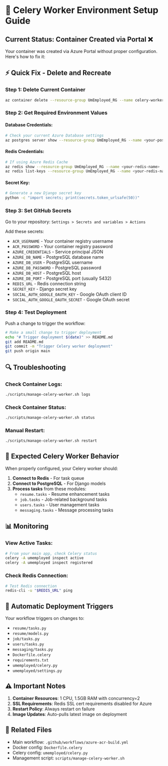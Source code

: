 # 🔧 Celery Worker Environment Setup Guide

## Current Status: Container Created via Portal ❌

Your container was created via Azure Portal without proper configuration. Here's how to fix it:

## ⚡ Quick Fix - Delete and Recreate

### Step 1: Delete Current Container
```bash
az container delete --resource-group UmEmployed_RG --name celery-worker --yes
```

### Step 2: Get Required Environment Values

#### Database Credentials:
```bash
# Check your current Azure Database settings
az postgres server show --resource-group UmEmployed_RG --name <your-postgres-server>
```

#### Redis Credentials:
```bash
# If using Azure Redis Cache
az redis show --resource-group UmEmployed_RG --name <your-redis-name>
az redis list-keys --resource-group UmEmployed_RG --name <your-redis-name>
```

#### Secret Key:
```bash
# Generate a new Django secret key
python -c "import secrets; print(secrets.token_urlsafe(50))"
```

### Step 3: Set GitHub Secrets

Go to your repository: `Settings > Secrets and variables > Actions`

Add these secrets:
- `ACR_USERNAME` - Your container registry username
- `ACR_PASSWORD` - Your container registry password  
- `AZURE_CREDENTIALS` - Service principal JSON
- `AZURE_DB_NAME` - PostgreSQL database name
- `AZURE_DB_USER` - PostgreSQL username
- `AZURE_DB_PASSWORD` - PostgreSQL password
- `AZURE_DB_HOST` - PostgreSQL host
- `AZURE_DB_PORT` - PostgreSQL port (usually 5432)
- `REDIS_URL` - Redis connection string
- `SECRET_KEY` - Django secret key
- `SOCIAL_AUTH_GOOGLE_OAUTH_KEY` - Google OAuth client ID
- `SOCIAL_AUTH_GOOGLE_OAUTH_SECRET` - Google OAuth secret

### Step 4: Test Deployment

Push a change to trigger the workflow:

```bash
# Make a small change to trigger deployment
echo "# Trigger deployment $(date)" >> README.md
git add README.md
git commit -m "Trigger Celery worker deployment"
git push origin main
```

## 🔍 Troubleshooting

### Check Container Logs:
```bash
./scripts/manage-celery-worker.sh logs
```

### Check Container Status:
```bash
./scripts/manage-celery-worker.sh status
```

### Manual Restart:
```bash
./scripts/manage-celery-worker.sh restart
```

## 🎯 Expected Celery Worker Behavior

When properly configured, your Celery worker should:

1. **Connect to Redis** - For task queue
2. **Connect to PostgreSQL** - For Django models
3. **Process tasks** from these modules:
   - `resume.tasks` - Resume enhancement tasks
   - `job.tasks` - Job-related background tasks  
   - `users.tasks` - User management tasks
   - `messaging.tasks` - Message processing tasks

## 📊 Monitoring

### View Active Tasks:
```bash
# From your main app, check Celery status
celery -A umemployed inspect active
celery -A umemployed inspect registered
```

### Check Redis Connection:
```bash
# Test Redis connection
redis-cli -u "$REDIS_URL" ping
```

## 🚀 Automatic Deployment Triggers

Your workflow triggers on changes to:
- `resume/tasks.py`
- `resume/models.py` 
- `job/tasks.py`
- `users/tasks.py`
- `messaging/tasks.py`
- `Dockerfile.celery`
- `requirements.txt`
- `umemployed/celery.py`
- `umemployed/settings.py`

## ⚠️ Important Notes

1. **Container Resources**: 1 CPU, 1.5GB RAM with concurrency=2
2. **SSL Requirements**: Redis SSL cert requirements disabled for Azure
3. **Restart Policy**: Always restart on failure
4. **Image Updates**: Auto-pulls latest image on deployment

## 🔗 Related Files

- Main workflow: `.github/workflows/azure-acr-build.yml`
- Docker config: `Dockerfile.celery`
- Celery config: `umemployed/celery.py`
- Management script: `scripts/manage-celery-worker.sh`
